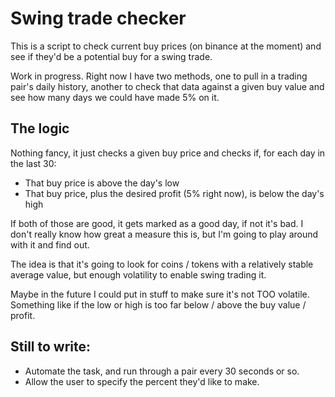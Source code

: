 # Swing trade checker

This is a script to check current buy prices (on binance at the moment)
and see if they'd be a potential buy for a swing trade.

Work in progress.  Right now I have two methods, one to pull in a trading
pair's daily history, another to check that data against a given buy value
and see how many days we could have made 5% on it.

## The logic

Nothing fancy, it just checks a given buy price and checks if, for each
day in the last 30:

- That buy price is above the day's low
- That buy price, plus the desired profit (5% right now), is below the day's high

If both of those are good, it gets marked as a good day, if not it's bad.
I don't really know how great a measure this is, but I'm going to play around
with it and find out.

The idea is that it's going to look for coins / tokens with a relatively stable
average value, but enough volatility to enable swing trading it.

Maybe in the future I could put in stuff to make sure it's not TOO volatile.
Something like if the low or high is too far below / above the buy value / profit.

## Still to write:

- Automate the task, and run through a pair every 30 seconds or so.
- Allow the user to specify the percent they'd like to make.

